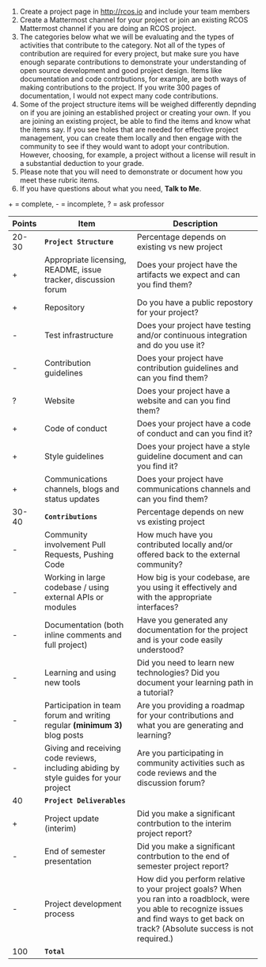  1. Create a project page in http://rcos.io and include your team members
 2. Create a Mattermost channel for your project or join an existing RCOS Mattermost channel if you are doing an RCOS project.
 3. The categories below what we will be evaluating and the types of activities that contribute to the category. Not all of the types of contribution are required for every project, but make sure you have enough separate contributions to demonstrate your understanding of open source development and good project design. Items like documentation and code contrbutions, for example, are both ways of making contributions to the project. If you write 300 pages of documentation, I would not expect many code contributions.
 4. Some of the project structure items will be weighed differently depnding on if you are joining an established project or creating your own. If you are joining an existing project, be able to find the items and know what the items say. If you see holes that are needed for effective project management, you can create them locally and then engage with the community to see if they would want to adopt your contribution. However, choosing, for example, a project without a license will result in a substantial deduction to your grade.
 3. Please note that you will need to demonstrate or document how you meet these rubric items.
 4. If you have questions about what you need, **Talk to Me**. 

\+ = complete, - = incomplete, ? = ask professor

| Points | Item | Description |
| ------------- |-------------|-------------|
|20-30|**`Project Structure`**|Percentage depends on existing vs new project
|+|Appropriate licensing, README, issue tracker, discussion forum| Does your project have the artifacts we expect and can you find them?|
|+|Repository| Do you have a public repostory for your project?|
|-|Test infrastructure| Does your project have testing and/or continuous integration and do you use it?|
|-|Contribution guidelines|Does your project have contribution guidelines and can you find them?|
|?|Website|Does your project have a website and can you find them?|
|+|Code of conduct|Does your project have a code of conduct and can you find it?|
|+| Style guidelines|Does your project have a style guideline document and can you find it?|
|+| Communications channels, blogs and status updates|Does your project have communications channels and can you find them?|
|30-40|**`Contributions`**|Percentage depends on new vs existing project|
|-|Community involvement Pull Requests, Pushing Code| How much have you contributed locally and/or offered back to the external community?|
|-|Working in large codebase / using external APIs or modules|How big is your codebase, are you using it effectively and with the appropriate interfaces?|
|-|Documentation (both inline comments and full project)|Have you generated any documentation for the project and is your code easily understood?|
|-|Learning and using new tools|Did you need to learn new technologies? Did you document your learning path in a tutorial?
|-|Participation in team forum and writing regular **(minimum 3)** blog posts| Are you providing a roadmap for your contributions and what you are generating and learning?
|-|Giving and receiving code reviews, including abiding by style guides for your project|Are you participating in community activities such as code reviews and the discussion forum?
|40|**`Project Deliverables`**|
|+|Project update (interim)| Did you make a significant contrbution to the interim project report?|
|-|End of semester presentation | Did you make a significant contrbution to the end of semester project report?|
|-|Project development process|How did you perform relative to your project goals? When you ran into a roadblock, were you able to recognize issues and find ways to get back on track? (Absolute success is not required.)
|100	|**`Total`**|

